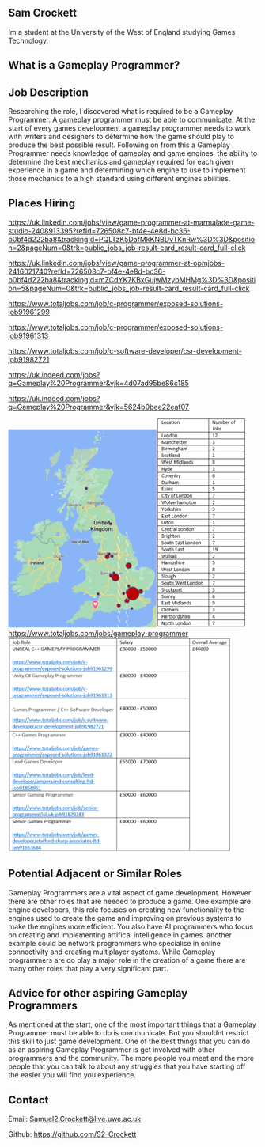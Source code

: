 ## Sam Crockett

Im a student at the University of the West of England studying Games Technology.












## What is a Gameplay Programmer?

## Job Description

Researching the role, I discovered what is required to be a Gameplay Programmer. A gameplay programmer 
must be able to communicate. At the start of every games development a gameplay programmer needs to 
work with writers and designers to determine how the game should play to produce the best possible 
result. Following on from this a Gameplay Programmer needs knowledge of gameplay and game engines, the
ability to determine the best mechanics and gameplay required for each given experience in a game and 
determining which engine to use to implement those mechanics to a high standard using different 
engines abilities.

## Places Hiring

https://uk.linkedin.com/jobs/view/game-programmer-at-marmalade-game-studio-2408913395?refId=726508c7-bf4e-4e8d-bc36-b0bf4d222ba8&trackingId=PQLTzK5DafMkKNBDvTKnRw%3D%3D&position=2&pageNum=0&trk=public_jobs_job-result-card_result-card_full-click

https://uk.linkedin.com/jobs/view/game-programmer-at-opmjobs-2416021740?refId=726508c7-bf4e-4e8d-bc36-b0bf4d222ba8&trackingId=mZCdYK7KBxGujwMzybMHMg%3D%3D&position=5&pageNum=0&trk=public_jobs_job-result-card_result-card_full-click

https://www.totaljobs.com/job/c-programmer/exposed-solutions-job91961299

https://www.totaljobs.com/job/c-programmer/exposed-solutions-job91961313

https://www.totaljobs.com/job/c-software-developer/csr-development-job91982721

https://uk.indeed.com/jobs?q=Gameplay%20Programmer&vjk=4d07ad95be86c185

https://uk.indeed.com/jobs?q=Gameplay%20Programmer&vjk=5624b0bee22eaf07



![Map image](Map.png)![Graph image](Graph.PNG)
https://www.totaljobs.com/jobs/gameplay-programmer
![Table image](Table.PNG)




## Potential Adjacent or Similar Roles 
Gameplay Programmers are a vital aspect of game development. However there are other roles that are needed to produce a game. 
One example are engine developers, this role focuses on creating new functionality to the engines used to create the game and
improving on previous systems to make the engines more efficient. You also have AI programmers who focus on creating and 
implementing artifical intelligence in games. another example could be network programmers who specialise in online connectivity 
and creating multiplayer systems. While Gameplay programmers are do play a major role in the creation of a game there are many 
other roles that play a very significant part.




## Advice for other aspiring Gameplay Programmers

As mentioned at the start, one of the most important things that a Gameplay Programmer must be able to do is communicate. But you 
shouldnt restrict this skill to just game development. One of the best things that you can do as an aspiring Gameplay Programmer 
is get involved with other programmers and the community. The more people you meet and the more people that you can talk to about 
any struggles that you have starting off the easier you will find you experience.


## Contact

Email: Samuel2.Crockett@live.uwe.ac.uk

Github: https://github.com/S2-Crockett


